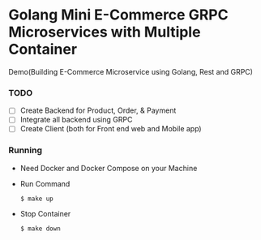 # Golang Mini E-Commerce GRPC Microservices with Multiple Container

Demo(Building E-Commerce Microservice using Golang, Rest and GRPC)

### TODO
  - [ ] Create Backend for Product, Order, & Payment
  - [ ] Integrate all backend using GRPC
  - [ ] Create Client (both for Front end web and Mobile app)

### Running
  - Need Docker and Docker Compose on your Machine
  - Run Command

    ```shell
    $ make up
    ```
  - Stop Container

    ```shell
    $ make down
    ```
